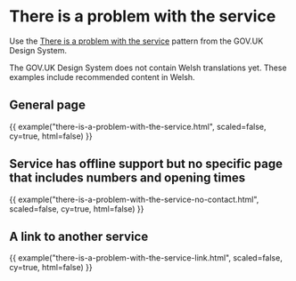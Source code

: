 # There is a problem with the service

Use the [There is a problem with the service](https://design-system.service.gov.uk/patterns/problem-with-the-service-pages/) pattern from the GOV.UK Design System.

The GOV.UK Design System does not contain Welsh translations yet. These examples include recommended content in Welsh.

## General page

{{ example("there-is-a-problem-with-the-service.html", scaled=false, cy=true, html=false) }}

## Service has offline support but no specific page that includes numbers and opening times

{{ example("there-is-a-problem-with-the-service-no-contact.html", scaled=false, cy=true, html=false) }}

## A link to another service

{{ example("there-is-a-problem-with-the-service-link.html", scaled=false, cy=true, html=false) }}
